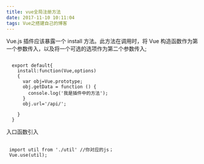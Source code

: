 ```yaml
---
title: vue全局注册方法
date: 2017-11-10 10:11:04
tags: Vue之搭建自己的博客
---
```

Vue.js 插件应该暴露一个 install 方法。此方法在调用时，将 Vue 构造函数作为第一个参数传入，以及将一个可选的选项作为第二个参数传入;

<pre><code>
  export default{
    install:function(Vue,options)
    {
      var obj=Vue.prototype;
      obj.getData = function () {
        console.log('我是插件中的方法');
      }
      obj.url='/api/';

    }
  }
</code></pre>

入口函数引入
<pre><code>
 import util from './util' //你对应的js；
 Vue.use(util);
</code></pre>

